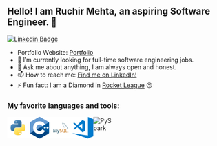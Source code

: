 ## Hello! I am Ruchir Mehta, an aspiring Software Engineer. 👋

[![Linkedin Badge](https://img.shields.io/badge/-ruchirmehta-blue?style=flat-square&logo=Linkedin&logoColor=white&link=https://www.linkedin.com/in/varadbhogayata/)](https://www.linkedin.com/in/ruchir-mehta-55320a153/)

- Portfolio Website: [Portfolio](https://mehtadome.github.io/)
- 🌱 I’m currently looking for full-time software engineering jobs.
- 💬 Ask me about anything, I am always open and honest.
- 📫 How to reach me: [Find me on LinkedIn!](https://www.linkedin.com/in/ruchir-mehta-55320a153/)
- ⚡ Fun fact: I am a Diamond in [Rocket League](https://www.rocketleague.com/) 😜

### My favorite languages and tools:
<img align="left" alt="HTML5" width="50px" src="https://raw.githubusercontent.com/github/explore/80688e429a7d4ef2fca1e82350fe8e3517d3494d/topics/python/python.png" />
<img align="left" alt="Cpp" width="50px" src="https://raw.githubusercontent.com/github/explore/80688e429a7d4ef2fca1e82350fe8e3517d3494d/topics/cpp/cpp.png" />
<img align="left" alt="MySQL" width="50px" src="https://raw.githubusercontent.com/github/explore/80688e429a7d4ef2fca1e82350fe8e3517d3494d/topics/mysql/mysql.png" />
<img align="left" alt="Visual Studio Code" width="50px" src="https://raw.githubusercontent.com/github/explore/80688e429a7d4ef2fca1e82350fe8e3517d3494d/topics/visual-studio-code/visual-studio-code.png" />
<img align="left" alt="PySpark" width="50px" src="https://raw.githubusercontent.com/github/explore/80688e429a7d4ef2fca1e82350fe8e3517d3494d/topics/pyspark/pyspark.png" />



<!--
**mehtadome/mehtadome** is a ✨ _special_ ✨ repository because its `README.md` (this file) appears on your GitHub profile.


-->
